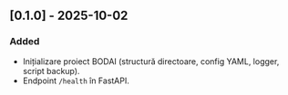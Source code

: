 ## [0.1.0] - 2025-10-02
### Added
- Inițializare proiect BODAI (structură directoare, config YAML, logger, script backup).
- Endpoint `/health` în FastAPI.
